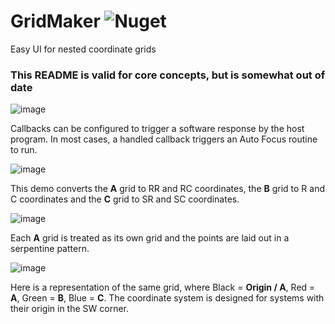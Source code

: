 # GridMaker ![Nuget](https://img.shields.io/nuget/v/GridMaker)
Easy UI for nested coordinate grids

### This README is valid for core concepts, but is somewhat out of date

![image](https://user-images.githubusercontent.com/19335151/172191032-eaa1b490-afe9-4483-baed-ba9ee4067ec0.png)

Callbacks can be configured to trigger a software response by the host program. In most cases, a handled callback triggers an Auto Focus routine to run.

![image](https://user-images.githubusercontent.com/19335151/172191303-63bee782-74cb-4ece-809d-7a57d3917335.png)

This demo converts the **A** grid to RR and RC coordinates, the **B** grid to R and C coordinates and the **C** grid to SR and SC coordinates.

![image](https://user-images.githubusercontent.com/19335151/172191618-f41b284a-a4ef-40d7-821a-b4b044c3598a.png)

Each **A** grid is treated as its own grid and the points are laid out in a serpentine pattern.

![image](https://user-images.githubusercontent.com/19335151/172191784-6ad4d53b-908a-4ccb-8ec4-988924865423.png)

Here is a representation of the same grid, where Black = **Origin / A**, Red = **A**, Green = **B**, Blue = **C**. The coordinate system is designed for systems with their origin in the SW corner.
